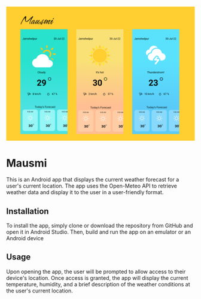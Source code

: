 ![screen_shot.png](snaps/snap_ylw.png)

# Mausmi
This is an Android app that displays the current weather forecast for a user's current location. The app uses the Open-Meteo API to retrieve weather data and display it to the user in a user-friendly format.

## Installation
To install the app, simply clone or download the repository from GitHub and open it in Android Studio. Then, build and run the app on an emulator or an Android device

## Usage
Upon opening the app, the user will be prompted to allow access to their device's location. Once access is granted, the app will display the current temperature, humidity, and a brief description of the weather conditions at the user's current location.


